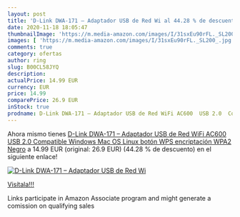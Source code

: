 ```yaml
---
layout: post
title: 'D-Link DWA-171 – Adaptador USB de Red Wi al 44.28 % de descuento'
date: 2020-11-18 18:05:47
thumbnailImage: 'https://m.media-amazon.com/images/I/31sxEu90rFL._SL200_.jpg'
images: [ 'https://m.media-amazon.com/images/I/31sxEu90rFL._SL200_.jpg' ]
comments: true
category: ofertas
author: ring
slug: B00CL58JYQ
description:
actualPrice: 14.99 EUR
currency: EUR
price: 14.99
comparePrice: 26.9 EUR
inStock: true
prodname: D-Link DWA-171 – Adaptador USB de Red WiFi AC600  USB 2.0  Compatible Windows  Mac OS  Linux  botón WPS  encriptación WPA2  Negro
---
```


Ahora mismo tienes [D-Link DWA-171 – Adaptador USB de Red WiFi AC600  USB 2.0  Compatible Windows  Mac OS  Linux  botón WPS  encriptación WPA2  Negro](https://www.amazon.es/dp/B00CL58JYQ/?tag=tolees-21) a 14.99 EUR (original: 26.9 EUR) (44.28 %  de descuento) en el siguiente enlace!

[![D-Link DWA-171 – Adaptador USB de Red Wi](https://m.media-amazon.com/images/I/31sxEu90rFL._SL200_.jpg)](https://www.amazon.es/dp/B00CL58JYQ/?tag=tolees-21)

[Visítala!!!](https://www.amazon.es/dp/B00CL58JYQ/?tag=tolees-21)

Links participate in Amazon Associate program and might generate a comission on qualifying sales
